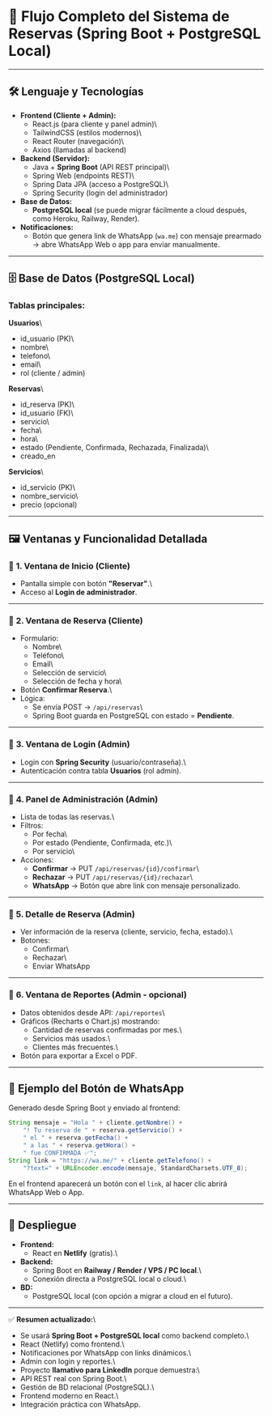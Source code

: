 # 📌 Flujo Completo del Sistema de Reservas (Spring Boot + PostgreSQL Local)

------------------------------------------------------------------------

## 🛠 **Lenguaje y Tecnologías**

-   **Frontend (Cliente + Admin):**
    -   React.js (para cliente y panel admin)\
    -   TailwindCSS (estilos modernos)\
    -   React Router (navegación)\
    -   Axios (llamadas al backend)
-   **Backend (Servidor):**
    -   Java + **Spring Boot** (API REST principal)\
    -   Spring Web (endpoints REST)\
    -   Spring Data JPA (acceso a PostgreSQL)\
    -   Spring Security (login del administrador)
-   **Base de Datos:**
    -   **PostgreSQL local** (se puede migrar fácilmente a cloud
        después, como Heroku, Railway, Render).
-   **Notificaciones:**
    -   Botón que genera link de WhatsApp (`wa.me`) con mensaje
        prearmado → abre WhatsApp Web o app para enviar manualmente.

------------------------------------------------------------------------

## 🗄 **Base de Datos (PostgreSQL Local)**

### Tablas principales:

**Usuarios**\
- id_usuario (PK)\
- nombre\
- telefono\
- email\
- rol (cliente / admin)

**Reservas**\
- id_reserva (PK)\
- id_usuario (FK)\
- servicio\
- fecha\
- hora\
- estado (Pendiente, Confirmada, Rechazada, Finalizada)\
- creado_en

**Servicios**\
- id_servicio (PK)\
- nombre_servicio\
- precio (opcional)

------------------------------------------------------------------------

## 🖼 **Ventanas y Funcionalidad Detallada**

### 🔹 **1. Ventana de Inicio (Cliente)**

-   Pantalla simple con botón **"Reservar"**.\
-   Acceso al **Login de administrador**.

------------------------------------------------------------------------

### 🔹 **2. Ventana de Reserva (Cliente)**

-   Formulario:
    -   Nombre\
    -   Teléfono\
    -   Email\
    -   Selección de servicio\
    -   Selección de fecha y hora\
-   Botón **Confirmar Reserva**.\
-   Lógica:
    -   Se envía POST → `/api/reservas`\
    -   Spring Boot guarda en PostgreSQL con estado = **Pendiente**.

------------------------------------------------------------------------

### 🔹 **3. Ventana de Login (Admin)**

-   Login con **Spring Security** (usuario/contraseña).\
-   Autenticación contra tabla **Usuarios** (rol admin).

------------------------------------------------------------------------

### 🔹 **4. Panel de Administración (Admin)**

-   Lista de todas las reservas.\
-   Filtros:
    -   Por fecha\
    -   Por estado (Pendiente, Confirmada, etc.)\
    -   Por servicio\
-   Acciones:
    -   **Confirmar** → PUT `/api/reservas/{id}/confirmar`\
    -   **Rechazar** → PUT `/api/reservas/{id}/rechazar`\
    -   **WhatsApp** → Botón que abre link con mensaje personalizado.

------------------------------------------------------------------------

### 🔹 **5. Detalle de Reserva (Admin)**

-   Ver información de la reserva (cliente, servicio, fecha, estado).\
-   Botones:
    -   Confirmar\
    -   Rechazar\
    -   Enviar WhatsApp

------------------------------------------------------------------------

### 🔹 **6. Ventana de Reportes (Admin - opcional)**

-   Datos obtenidos desde API: `/api/reportes`\
-   Gráficos (Recharts o Chart.js) mostrando:
    -   Cantidad de reservas confirmadas por mes.\
    -   Servicios más usados.\
    -   Clientes más frecuentes.\
-   Botón para exportar a Excel o PDF.

------------------------------------------------------------------------

## 📱 **Ejemplo del Botón de WhatsApp**

Generado desde Spring Boot y enviado al frontend:

``` java
String mensaje = "Hola " + cliente.getNombre() +
    "! Tu reserva de " + reserva.getServicio() +
    " el " + reserva.getFecha() +
    " a las " + reserva.getHora() +
    " fue CONFIRMADA ✅";
String link = "https://wa.me/" + cliente.getTelefono() +
    "?text=" + URLEncoder.encode(mensaje, StandardCharsets.UTF_8);
```

En el frontend aparecerá un botón con el `link`, al hacer clic abrirá
WhatsApp Web o App.

------------------------------------------------------------------------

## 🚀 **Despliegue**

-   **Frontend:**
    -   React en **Netlify** (gratis).\
-   **Backend:**
    -   Spring Boot en **Railway / Render / VPS / PC local**.\
    -   Conexión directa a PostgreSQL local o cloud.\
-   **BD:**
    -   PostgreSQL local (con opción a migrar a cloud en el futuro).

------------------------------------------------------------------------

✅ **Resumen actualizado:**\
- Se usará **Spring Boot + PostgreSQL local** como backend completo.\
- React (Netlify) como frontend.\
- Notificaciones por WhatsApp con links dinámicos.\
- Admin con login y reportes.\
- Proyecto **llamativo para LinkedIn** porque demuestra:\
- API REST real con Spring Boot.\
- Gestión de BD relacional (PostgreSQL).\
- Frontend moderno en React.\
- Integración práctica con WhatsApp.

